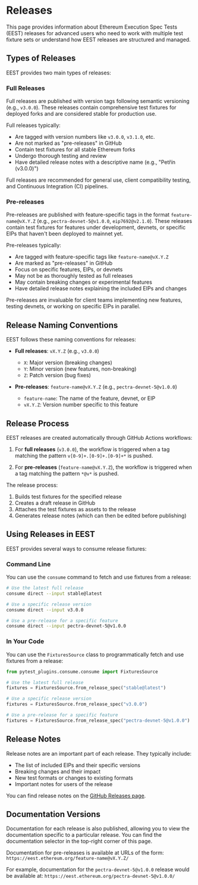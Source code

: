 # Releases

This page provides information about Ethereum Execution Spec Tests (EEST) releases for advanced users who need to work with multiple test fixture sets or understand how EEST releases are structured and managed.

## Types of Releases

EEST provides two main types of releases:

### Full Releases

Full releases are published with version tags following semantic versioning (e.g., `v3.0.0`). These releases contain comprehensive test fixtures for deployed forks and are considered stable for production use.

Full releases typically:
- Are tagged with version numbers like `v3.0.0`, `v3.1.0`, etc.
- Are not marked as "pre-releases" in GitHub
- Contain test fixtures for all stable Ethereum forks
- Undergo thorough testing and review
- Have detailed release notes with a descriptive name (e.g., "Petřín (v3.0.0)")

Full releases are recommended for general use, client compatibility testing, and Continuous Integration (CI) pipelines.

### Pre-releases

Pre-releases are published with feature-specific tags in the format `feature-name@vX.Y.Z` (e.g., `pectra-devnet-5@v1.0.0`, `eip7692@v2.1.0`). These releases contain test fixtures for features under development, devnets, or specific EIPs that haven't been deployed to mainnet yet.

Pre-releases typically:
- Are tagged with feature-specific tags like `feature-name@vX.Y.Z`
- Are marked as "pre-releases" in GitHub
- Focus on specific features, EIPs, or devnets
- May not be as thoroughly tested as full releases
- May contain breaking changes or experimental features
- Have detailed release notes explaining the included EIPs and changes

Pre-releases are invaluable for client teams implementing new features, testing devnets, or working on specific EIPs in parallel.

## Release Naming Conventions

EEST follows these naming conventions for releases:

- **Full releases**: `vX.Y.Z` (e.g., `v3.0.0`)
  - `X`: Major version (breaking changes)
  - `Y`: Minor version (new features, non-breaking)
  - `Z`: Patch version (bug fixes)

- **Pre-releases**: `feature-name@vX.Y.Z` (e.g., `pectra-devnet-5@v1.0.0`)
  - `feature-name`: The name of the feature, devnet, or EIP
  - `vX.Y.Z`: Version number specific to this feature

## Release Process

EEST releases are created automatically through GitHub Actions workflows:

1. For **full releases** (`v3.0.0`), the workflow is triggered when a tag matching the pattern `v[0-9]+.[0-9]+.[0-9]+*` is pushed.

2. For **pre-releases** (`feature-name@vX.Y.Z`), the workflow is triggered when a tag matching the pattern `*@v*` is pushed.

The release process:
1. Builds test fixtures for the specified release
2. Creates a draft release in GitHub
3. Attaches the test fixtures as assets to the release
4. Generates release notes (which can then be edited before publishing)

## Using Releases in EEST

EEST provides several ways to consume release fixtures:

### Command Line

You can use the `consume` command to fetch and use fixtures from a release:

```bash
# Use the latest full release
consume direct --input stable@latest

# Use a specific release version
consume direct --input v3.0.0

# Use a pre-release for a specific feature
consume direct --input pectra-devnet-5@v1.0.0
```

### In Your Code

You can use the `FixturesSource` class to programmatically fetch and use fixtures from a release:

```python
from pytest_plugins.consume.consume import FixturesSource

# Use the latest full release
fixtures = FixturesSource.from_release_spec("stable@latest")

# Use a specific release version
fixtures = FixturesSource.from_release_spec("v3.0.0")

# Use a pre-release for a specific feature
fixtures = FixturesSource.from_release_spec("pectra-devnet-5@v1.0.0")
```

## Release Notes

Release notes are an important part of each release. They typically include:

- The list of included EIPs and their specific versions
- Breaking changes and their impact
- New test formats or changes to existing formats
- Important notes for users of the release

You can find release notes on the [GitHub Releases page](https://github.com/ethereum/execution-spec-tests/releases).

## Documentation Versions

Documentation for each release is also published, allowing you to view the documentation specific to a particular release. You can find the documentation selector in the top-right corner of this page.

Documentation for pre-releases is available at URLs of the form:
`https://eest.ethereum.org/feature-name@vX.Y.Z/`

For example, documentation for the `pectra-devnet-5@v1.0.0` release would be available at:
`https://eest.ethereum.org/pectra-devnet-5@v1.0.0/` 
